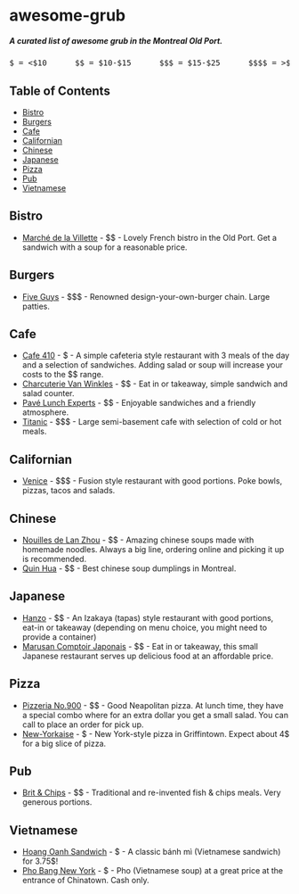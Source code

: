 # awesome-grub

##### A curated list of awesome grub in the Montreal Old Port.

<pre style="text-align:center;">$ = <$10      $$ = $10-$15      $$$ = $15-$25      $$$$ = >$25      for a meal</pre>

## Table of Contents

- [Bistro](#bistro)
- [Burgers](#burgers)
- [Cafe](#cafe)
- [Californian](#californian)
- [Chinese](#chinese)
- [Japanese](#japanese)
- [Pizza](#pizza)
- [Pub](#pub)
- [Vietnamese](#vietnamese)

## Bistro

- [Marché de la Villette](https://goo.gl/maps/Ck2ptmPbgDtKZkFG7) - $$ - Lovely French bistro in the Old Port. Get a sandwich with a soup for a reasonable price.

## Burgers

- [Five Guys](https://goo.gl/maps/nQGQBRjEqXS2) - $$$ - Renowned design-your-own-burger chain. Large patties.

## Cafe

- [Cafe 410](https://goo.gl/maps/CuzW4eT6hGy) - $ - A simple cafeteria style restaurant with 3 meals of the day and a selection of sandwiches.  Adding salad or soup will increase your costs to the $$ range.
- [Charcuterie Van Winkles](https://goo.gl/maps/t96F9nMrffz) - $$ - Eat in or takeaway, simple sandwich and salad counter.
- [Pavé Lunch Experts](https://goo.gl/maps/GueKahPwEpQ2) - $$ - Enjoyable sandwiches and a friendly atmosphere.
- [Titanic](https://goo.gl/maps/Hny8uu5aWHr) - $$$ - Large semi-basement cafe with selection of cold or hot meals.

## Californian

- [Venice](https://goo.gl/maps/mJjkNtPiraQ2) - $$$ - Fusion style restaurant with good portions. Poke bowls, pizzas, tacos and salads.

## Chinese

- [Nouilles de Lan Zhou](https://goo.gl/maps/iyt2u4iDNZk3gnoD9) - $$ - Amazing chinese soups made with homemade noodles. Always a big line, ordering online and picking it up is recommended.
- [Quin Hua](https://goo.gl/maps/EeireNqQHkhZHHzj9) - $$ - Best chinese soup dumplings in Montreal.

## Japanese

- [Hanzo](https://goo.gl/maps/8atPJ3TEVHn) - $$ - An Izakaya (tapas) style restaurant with good portions, eat-in or takeaway (depending on menu choice, you might need to provide a container)
- [Marusan Comptoir Japonais](https://goo.gl/maps/hYtwZgBdqK92) - $$ - Eat in or takeaway, this small Japanese restaurant serves up delicious food at an affordable price.

## Pizza

- [Pizzeria No.900](https://goo.gl/maps/BLKmBMtxgSQPuEaG8) - $$ - Good Neapolitan pizza. At lunch time, they have a special combo where for an extra dollar you get a small salad. You can call to place an order for pick up.
- [New-Yorkaise](https://goo.gl/maps/SQPXnC8HjrStRNLo9) - $ - New York-style pizza in Griffintown. Expect about 4$ for a big slice of pizza.

## Pub

- [Brit & Chips](https://goo.gl/maps/7rvWPELHgRD2) - $$ - Traditional and re-invented fish & chips meals. Very generous portions. 

## Vietnamese

- [Hoang Oanh Sandwich](https://goo.gl/maps/fth4uuSHNPznrEgu9) - $ - A classic bánh mì (Vietnamese sandwich) for 3.75$!
- [Pho Bang New York](https://goo.gl/maps/8sca9Eu9qmtosCt79) - $ - Pho (Vietnamese soup) at a great price at the entrance of Chinatown. Cash only.
